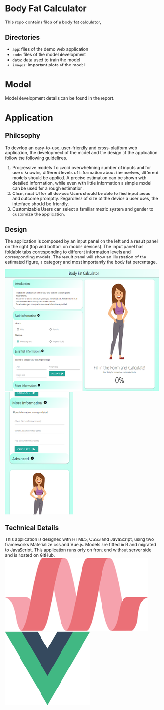 # Body Fat Calculator 
This repo contains files of a body fat calculator,
## Directories
- <code>app</code>: files of the demo web application 
- <code>code</code>: files of the model development
- <code>data</code>: data used to train the model
- <code>images</code>: important plots of the model

# Model
Model development details can be found in the report.

# Application 
## Philosophy 
To develop an easy-to-use, user-friendly and cross-platform web application, the development of the model and the design of the application follow the following guidelines.
1.	Progressive models
To avoid overwhelming number of inputs and for users knowing different levels of information about themselves, different models should be applied. 
A precise estimation can be shown with detailed information, while even with little information a simple model can be used for a rough estimation.
2.	Clear, neat UI for all devices
Users should be able to find input areas and outcome promptly.
Regardless of size of the device a user uses, the interface should be friendly.
3.	Customizable 
Users can select a familiar metric system and gender to customize the application.


## Design 
The application is composed by an input panel on the left and a result panel on the right (top and bottom on mobile devices). The input panel has foldable tabs corresponding to different information levels and corresponding models. The result panel will show an illustration of the estimated figure, a category and most importantly the body fat percentage.

<img src="app/img/desktop.png" style="height: 25rem"></img>
<img src="app/img/mobile.png" style="height: 25rem"></img>



## Technical Details 
This application is designed with HTML5, CSS3 and JavaScript, using two frameworks Materialize.css and Vue.js. Models are fitted in R and migrated to JavaScript.
This application runs only on front end without server side and is hosted on GitHub.
<img src="app/img/materialize.svg" style="height: 15rem"></img>
<img src="app/img/vuejs.svg" style="height: 15rem"></img>

